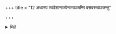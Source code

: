 +++
title = "12 अथास्य स्वदेशानाज्येनाभ्यञ्जन्ति वसवस्त्वाञ्जन्तु"

+++

<details><summary>थिते</summary>

अथास्य स्वदेशानाज्येनाभ्यञ्जन्ति । वसवस्त्वाञ्जन्तु गायत्रेण छन्दसेति गौल्गुलवेन महिषी । रुद्रा इति कासाम्बवेन वावाता । आदित्या इति मौस्तकृतेन परिवृक्ती १२
</details>
